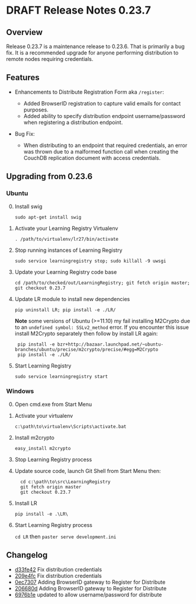 # DRAFT Release Notes 0.23.7 

## Overview

Release 0.23.7 is a maintenance release to 0.23.6. That is primarily a bug fix. It is a recommended upgrade for anyone performing distribution to remote nodes requiring credentials.

## Features

* Enhancements to Distribute Registration Form aka ```/register```:
  - Added BrowserID registration to capture valid emails for contact purposes.
  - Added ability to specify distribution endpoint username/password when registering a distribution endpoint.

* Bug Fix:
  - When distributing to an endpoint that required credentials, an error was thrown due to a malformed function call when creating the CouchDB replication document with access credentials.

## Upgrading from 0.23.6

### Ubuntu

0. Install swig

    ```sudo apt-get install swig```

0. Activate your Learning Registry Virtualenv

    ```. /path/to/virtualenv/lr27/bin/activate```

0. Stop running instances of Learning Registry

    ```sudo service learningregistry stop; sudo killall -9 uwsgi```

0. Update your Learning Registry code base

    ```cd /path/to/checked/out/LearningRegistry; git fetch origin master; git checkout 0.23.7```

0. Update LR module to install new dependencies

    `pip uninstall LR; pip install -e ./LR/`

    **Note** some versions of Ubuntu (>=11.10) my fail installing M2Crypto due to an `undefined symbol: SSLv2_method` error.  If you encounter this issue install M2Crypto separately then follow by install LR again:

        pip install -e bzr+http://bazaar.launchpad.net/~ubuntu-branches/ubuntu/precise/m2crypto/precise/#egg=M2Crypto
        pip install -e ./LR/

0. Start Learning Registry

    ```sudo service learningregistry start```


### Windows

0. Open cmd.exe from Start Menu

0. Activate your virtualenv

    `c:\path\to\virtualenv\Scripts\activate.bat`

0. Install m2crypto

    `easy_install m2crypto`

0. Stop Learning Registry process

0. Update source code, launch Git Shell from Start Menu then:

         cd c:\path\to\src\LearningRegistry
         git fetch origin master
         git checkout 0.23.7

0. Install LR

     `pip install -e .\LR\`

0. Start Learning Registry process
     
     `cd LR` then `paster serve development.ini`
    

## Changelog

* [d33fe42](https://github.com/LearningRegistry/LearningRegistry/commit/d33fe42) Fix distribution credentials
* [209e4fc](https://github.com/LearningRegistry/LearningRegistry/commit/209e4fc) Fix distribution credentials
* [0ec7307](https://github.com/LearningRegistry/LearningRegistry/commit/0ec7307) Adding BrowserID gateway to Register for Distribute
* [206680d](https://github.com/LearningRegistry/LearningRegistry/commit/206680d) Adding BrowserID gateway to Register for Distribute
* [6976b1e](https://github.com/LearningRegistry/LearningRegistry/commit/6976b1e) updated to allow username/password for distribute
